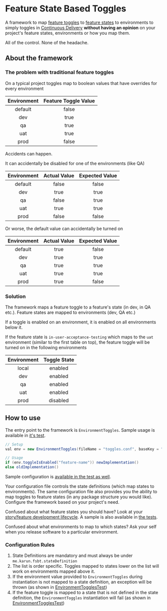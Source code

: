 # Feature State Based Toggles

A framework to map [feature toggles](https://www.martinfowler.com/articles/feature-toggles.html) to [feature states](https://agiledemystified.com/2012/02/25/user-story-life-cycle/) to environments to simply toggles in [Continuous Delivery](https://www.thoughtworks.com/continuous-delivery) **without having an opinion** on your project's feature states, environments or how you map them.

All of the control. None of the headache.

## About the framework
### The problem with traditional feature toggles
On a typical project toggles map to boolean values that have overrides for every environment

| Environment | Feature Toggle Value |
|:-----------:|:--------------------:|
|   default   |         false        |
|     dev     |         true         |
|      qa     |         true         |
|     uat     |         true         |
|     prod    |         false        |

Accidents can happen.

It can accidentally be disabled for one of the environments (like QA)

| Environment | Actual Value | Expected Value |
|:-----------:|:------------:|:--------------:|
|   default   |     false    |      false     |
|     dev     |     true     |      true      |
|      qa     |     false    |      true      |
|     uat     |     true     |      true      |
|     prod    |     false    |      false     |

Or worse, the default value can accidentally be turned on

| Environment | Actual Value | Expected Value |
|:-----------:|:------------:|:--------------:|
|   default   |     true     |      false     |
|     dev     |     true     |      true      |
|      qa     |     true     |      true      |
|     uat     |     true     |      true      |
|     prod    |     true     |      false     |

### Solution

The framework maps a feature toggle to a feature's state (in dev, in QA etc.). Feature states are mapped to environments (dev, QA etc.)

If a toggle is enabled on an environment, it is enabled on all environments below it.

If the feature state is `in-user-acceptance-testing` which maps to the `uat` environment (similar to the first table on top), the feature toggle will be turned on in the following environments

| Environment | Toggle State |
|:-----------:|:------------:|
|    local    |    enabled   |
|     dev     |    enabled   |
|      qa     |    enabled   |
|     uat     |    enabled   |
|     prod    |   disabled   |

## How to use

The entry point to the framework is `EnvironmentToggles`. Sample usage is available in [it's test](https://github.com/javatarz/feature-state-based-toggles/blob/master/src/test/scala/me/karun/toggles/fsbt/EnvironmentTogglesTest.scala).

```java
// Setup
val env = new EnvironmentToggles(fileName = "toggles.conf", baseKey = "me.karun.toggles", environmentName = "prod")

// Usage
if (env.toggleIsEnabled("feature-name")) newImplementation()
else oldImplementation()
```

Sample configuration is [available in the test as well](https://github.com/javatarz/feature-state-based-toggles/blob/master/src/test/resources/valid-toggles.conf).

Your configuration file controls the state definitions (which map states to environments).
The same configuration file also provides you the ability to map toggles to feature states (in any package structure you would like).
Configure the framework based on your project's need.

Confused about what feature states you should have? Look at your [story/feature development lifecycle](https://agiledemystified.com/2012/02/25/user-story-life-cycle/). A sample is also available in [the tests](https://github.com/javatarz/feature-state-based-toggles/blob/master/src/test/resources/valid-toggles.conf).

Confused about what environments to map to which states? Ask your self when you release software to a particular environment.

### Configuration Rules

1. State Definitions are mandatory and must always be under `me.karun.fsbt.stateDefinition`
1. The list is order specific. Toggles mapped to states lower on the list will work on environments mapped above it.
1. If the environment value provided to `EnvironmentToggles` during instantiation is not mapped to a state definition, an exception will be thrown (as shown in [EnvironmentTogglesTest](https://github.com/javatarz/feature-state-based-toggles/blob/master/src/test/scala/me/karun/toggles/fsbt/EnvironmentTogglesTest.scala))
1. If the feature toggle is mapped to a state that is not defined in the state definition, the `EnvironmentToggles` instantiation will fail (as shown in [EnvironmentTogglesTest](https://github.com/javatarz/feature-state-based-toggles/blob/master/src/test/scala/me/karun/toggles/fsbt/EnvironmentTogglesTest.scala))
